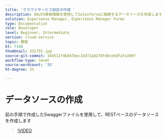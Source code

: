 ```yaml
---
title: 'クラウドサービス設定の作成 '
description: OAuth資格情報を使用してSalesforceに接続するデータソースを作成します
solution: Experience Manager, Experience Manager Forms
type: Documentation
role: Developer
level: Beginner, Intermediate
version: cloud-service
topic: 開発
kt: 7148
thumbnail: 331755.jpg
source-git-commit: 1b4512fdb047bec15d72a8278fd0ce5dfafa309f
workflow-type: tm+mt
source-wordcount: '35'
ht-degree: 2%

---
```


# データソースの作成

前の手順で作成したSwaggerファイルを使用して、RESTベースのデータソースを作成します

>[!VIDEO](https://video.tv.adobe.com/v/331755/?quality=12&learn=on)
